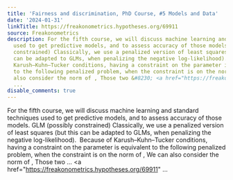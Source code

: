 ```yaml
---
title: 'Fairness and discrimination, PhD Course, #5 Models and Data'
date: '2024-01-31'
linkTitle: https://freakonometrics.hypotheses.org/69911
source: Freakonometrics
description: For the fifth course, we will discuss machine learning and standard techniques
  used to get predictive models, and to assess accuracy of those models. GLM (possibly
  constrained) Classically, we use a penalized version of least squares (but this
  can be adapted to GLMs, when penalizing the negative log-likelihood).  Because of
  Karush–Kuhn–Tucker conditions, having a constraint on the parameter is equivalent
  to the following penalized problem, when the constraint is on the norm of , We can
  also consider the norm of , Those two &#8230; <a href="https://freakonometrics.hypotheses.org/69911"
  ...
disable_comments: true
---
```

For the fifth course, we will discuss machine learning and standard techniques used to get predictive models, and to assess accuracy of those models. GLM (possibly constrained) Classically, we use a penalized version of least squares (but this can be adapted to GLMs, when penalizing the negative log-likelihood).  Because of Karush–Kuhn–Tucker conditions, having a constraint on the parameter is equivalent to the following penalized problem, when the constraint is on the norm of , We can also consider the norm of , Those two &#8230; <a href="https://freakonometrics.hypotheses.org/69911" ...